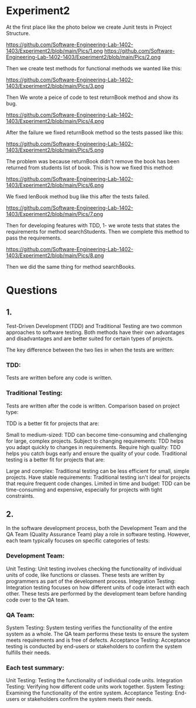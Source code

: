 # Experiment2

At the first place like the photo below we create Junit tests in Project Structure.

https://github.com/Software-Engineering-Lab-1402-1403/Experiment2/blob/main/Pics/1.png
https://github.com/Software-Engineering-Lab-1402-1403/Experiment2/blob/main/Pics/2.png

Then we create test methods for functional methods we wanted like this:

https://github.com/Software-Engineering-Lab-1402-1403/Experiment2/blob/main/Pics/3.png

Then We wrote a peice of code to test returnBook method and show its bug.

https://github.com/Software-Engineering-Lab-1402-1403/Experiment2/blob/main/Pics/4.png

After the failure we fixed returnBook method so the tests passed like this:

https://github.com/Software-Engineering-Lab-1402-1403/Experiment2/blob/main/Pics/5.png

The problem was because returnBook didn't remove the book has been returned from students list of book. This is how we fixed this method:

https://github.com/Software-Engineering-Lab-1402-1403/Experiment2/blob/main/Pics/6.png

We fixed lenBook method bug like this after the tests failed.

https://github.com/Software-Engineering-Lab-1402-1403/Experiment2/blob/main/Pics/7.png

Then for developing features with TDD, 1- we wrote tests that states the requirements for method searchStudents.
Then we complete this method to pass the requirements.

https://github.com/Software-Engineering-Lab-1402-1403/Experiment2/blob/main/Pics/8.png

Then we did the same thing for method searchBooks.

# Questions
## 1. 
Test-Driven Development (TDD) and Traditional Testing are two common approaches to software testing. Both methods have their own advantages and disadvantages and are better suited for certain types of projects.

The key difference between the two lies in when the tests are written:

### TDD:
Tests are written before any code is written.
### Traditional Testing: 
Tests are written after the code is written.
Comparison based on project type:

TDD is a better fit for projects that are:

Small to medium-sized: TDD can become time-consuming and challenging for large, complex projects.
Subject to changing requirements: TDD helps you adapt quickly to changes in requirements.
Require high quality: TDD helps you catch bugs early and ensure the quality of your code.
Traditional testing is a better fit for projects that are:

Large and complex: Traditional testing can be less efficient for small, simple projects.
Have stable requirements: Traditional testing isn't ideal for projects that require frequent code changes.
Limited in time and budget: TDD can be time-consuming and expensive, especially for projects with tight constraints.

## 2.
In the software development process, both the Development Team and the QA Team (Quality Assurance Team) play a role in software testing. However, each team typically focuses on specific categories of tests:

### Development Team:

Unit Testing: Unit testing involves checking the functionality of individual units of code, like functions or classes. These tests are written by programmers as part of the development process.
Integration Testing: Integration testing focuses on how different units of code interact with each other. These tests are performed by the development team before handing code over to the QA team.
### QA Team:

System Testing: System testing verifies the functionality of the entire system as a whole. The QA team performs these tests to ensure the system meets requirements and is free of defects.
Acceptance Testing: Acceptance testing is conducted by end-users or stakeholders to confirm the system fulfills their needs.

### Each test summary:

Unit Testing: Testing the functionality of individual code units.
Integration Testing: Verifying how different code units work together.
System Testing: Examining the functionality of the entire system.
Acceptance Testing: End-users or stakeholders confirm the system meets their needs.
